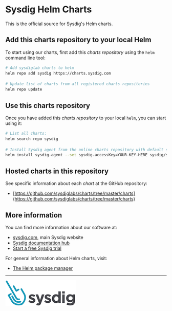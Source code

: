 # Sysdig Helm Charts

This is the official source for Sysdig's Helm charts.


## Add this charts repository to your local Helm

To start using our charts, first add this _charts repository_ using the `helm` command line tool:

```bash
# Add sysdiglab charts to helm
helm repo add sysdig https://charts.sysdig.com

# Update list of charts from all registered charts repositories
helm repo update
```


## Use this charts repository

Once you have added this _charts repository_ to your local `helm`, you can start using it:

```bash
# List all charts:
helm search repo sysdig

# Install Sysdig agent from the online charts repository with default settings using:
helm install sysdig-agent --set sysdig.accessKey=YOUR-KEY-HERE sysdig/sysdig
```


## Hosted charts in this repository

See specific information about each _chart_ at the GitHub repository:
* [https://github.com/sysdiglabs/charts/tree/master/charts](https://github.com/sysdiglabs/charts/tree/master/charts)


## More information

You can find more information about our software at:
* [sysdig.com](https://sysdig.com/), main Sysdig website
* [Sysdig documentation hub](https://docs.sysdig.com/)
* [Start a free Sysdig trial](https://sysdig.com/company/free-trial/)

For general information about Helm charts, visit:
* [The Helm package manager](https://helm.sh/)

---

![Sysdig logo](./assets/img/sysdig-logo-220.png)